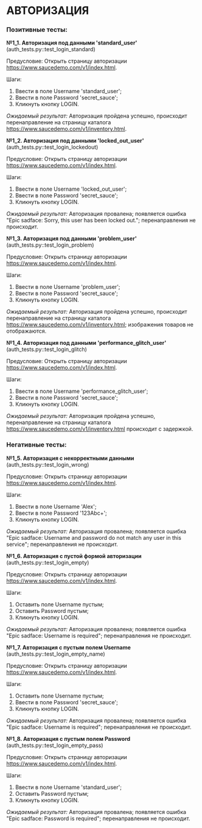 # АВТОРИЗАЦИЯ

### Позитивные тесты:

**№1_1. Авторизация под данными 'standard_user'**
(auth_tests.py::test_login_standard)

Предусловие: Открыть страницу авторизации 
https://www.saucedemo.com/v1/index.html.

Шаги:
1. Ввести в поле Username 'standard_user';
2. Ввести в поле Password 'secret_sauce';
3. Кликнуть кнопку LOGIN.

_Ожидаемый результат:_
Авторизация пройдена успешно, происходит перенаправление на страницу каталога
https://www.saucedemo.com/v1/inventory.html.



**№1_2. Авторизация под данными 'locked_out_user'**
(auth_tests.py::test_login_lockedout)

Предусловие: Открыть страницу авторизации 
https://www.saucedemo.com/v1/index.html.

Шаги:
1. Ввести в поле Username 'locked_out_user';
2. Ввести в поле Password 'secret_sauce';
3. Кликнуть кнопку LOGIN.

_Ожидаемый результат:_
Авторизация провалена; появляется ошибка "Epic sadface: Sorry, this user has been locked out.";
перенаправления не происходит.



**№1_3. Авторизация под данными 'problem_user'**
(auth_tests.py::test_login_problem)

Предусловие: Открыть страницу авторизации 
https://www.saucedemo.com/v1/index.html.

Шаги:
1. Ввести в поле Username 'problem_user';
2. Ввести в поле Password 'secret_sauce';
3. Кликнуть кнопку LOGIN.

_Ожидаемый результат:_
Авторизация пройдена успешно, происходит перенаправление на страницу каталога
https://www.saucedemo.com/v1/inventory.html; изображения товаров не отображаются.



**№1_4. Авторизация под данными 'performance_glitch_user'**
(auth_tests.py::test_login_glitch)

Предусловие: Открыть страницу авторизации 
https://www.saucedemo.com/v1/index.html.

Шаги:
1. Ввести в поле Username 'performance_glitch_user';
2. Ввести в поле Password 'secret_sauce';
3. Кликнуть кнопку LOGIN.

_Ожидаемый результат:_
Авторизация пройдена успешно, перенаправление на страницу каталога
https://www.saucedemo.com/v1/inventory.html происходит с задержкой.



### Негативные тесты:

**№1_5. Авторизация с некорректными данными**
(auth_tests.py::test_login_wrong)

Предусловие: Открыть страницу авторизации 
https://www.saucedemo.com/v1/index.html.

Шаги:
1. Ввести в поле Username 'Alex';
2. Ввести в поле Password '123Abc+';
3. Кликнуть кнопку LOGIN.

_Ожидаемый результат:_
Авторизация провалена; появляется ошибка "Epic sadface: Username and password 
do not match any user in this service"; перенаправления не происходит.



**№1_6. Авторизация с пустой формой авторизации**
(auth_tests.py::test_login_empty)

Предусловие: Открыть страницу авторизации 
https://www.saucedemo.com/v1/index.html.

Шаги:
1. Оставить поле Username пустым;
2. Оставить Password пустым;
3. Кликнуть кнопку LOGIN.

_Ожидаемый результат:_
Авторизация провалена; появляется ошибка "Epic sadface: Username is required"; 
перенаправления не происходит.



**№1_7. Авторизация с пустым полем Username**
(auth_tests.py::test_login_empty_name)

Предусловие: Открыть страницу авторизации 
https://www.saucedemo.com/v1/index.html.

Шаги:
1. Оставить поле Username пустым;
2. Ввести в поле Password 'secret_sauce';
3. Кликнуть кнопку LOGIN.

_Ожидаемый результат:_
Авторизация провалена; появляется ошибка "Epic sadface: Username is required"; 
перенаправления не происходит.



**№1_8. Авторизация с пустым полем Password**
(auth_tests.py::test_login_empty_pass)

Предусловие: Открыть страницу авторизации 
https://www.saucedemo.com/v1/index.html.

Шаги:
1. Ввести в поле Username 'standard_user';
2. Оставить Password пустым;
3. Кликнуть кнопку LOGIN.

_Ожидаемый результат:_
Авторизация провалена; появляется ошибка "Epic sadface: Password is required"; 
перенаправления не происходит.

